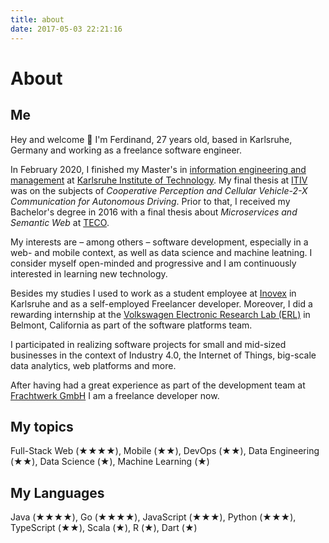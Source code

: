 ```yaml
---
title: about
date: 2017-05-03 22:21:16
---
```


# About

## Me

Hey and welcome 👋 I'm Ferdinand, 27 years old, based in Karlsruhe, Germany and working as a freelance software engineer.

In February 2020, I finished my Master's in [information engineering and management](https://informationswirtschaft.org) at [Karlsruhe Institute of Technology](https://kit.edu). My final thesis at [ITIV](https://itiv.kit.edu) was on the subjects of _Cooperative Perception and Cellular Vehicle-2-X Communication for Autonomous Driving_. Prior to that, I received my Bachelor's degree in 2016 with a final thesis about _Microservices and Semantic Web_ at [TECO](https://teco.edu).

My interests are – among others – software development, especially in a web- and mobile context, as well as data science and machine leatning. I consider myself open-minded and progressive and I am continuously interested in learning new technology.

Besides my studies I used to work as a student employee at [Inovex](https://inovex.de) in Karlsruhe and as a self-employed Freelancer developer. Moreover, I did a rewarding internship at the [Volkswagen Electronic Research Lab (ERL)](https://vwiecc.com/) in Belmont, California as part of the software platforms team.

I participated in realizing software projects for small and mid-sized businesses in the context of Industry 4.0, the Internet of Things, big-scale data analytics, web platforms and more. 

After having had a great experience as part of the development team at [Frachtwerk GmbH](https://frachtwerk.de) I am a freelance developer now.

## My topics
Full-Stack Web (★★★★), Mobile (★★), DevOps (★★), Data Engineering (★★), Data Science (★), Machine Learning (★)

## My Languages
Java (★★★★), Go (★★★★), JavaScript (★★★), Python (★★★), TypeScript (★★), Scala (★), R (★), Dart (★)